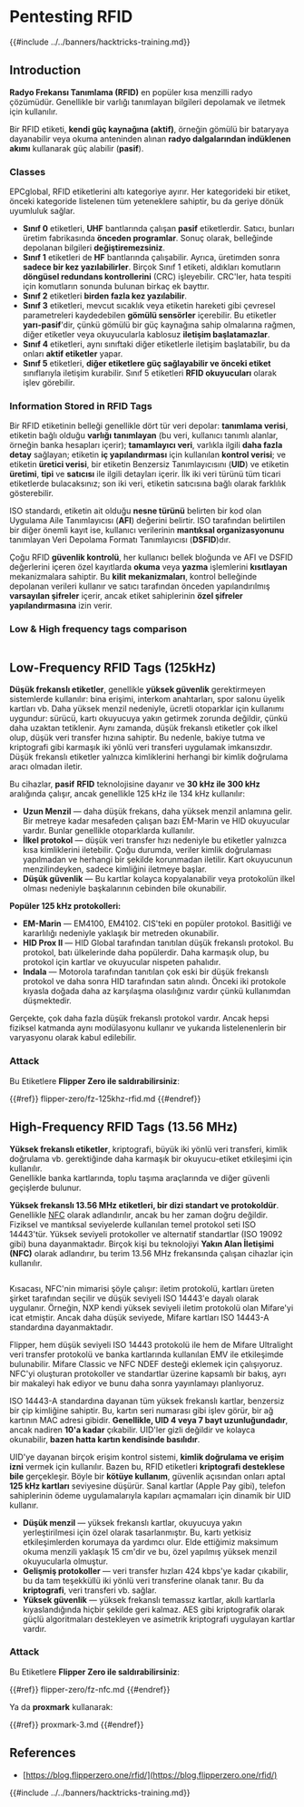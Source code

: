 # Pentesting RFID

{{#include ../../banners/hacktricks-training.md}}

## Introduction

**Radyo Frekansı Tanımlama (RFID)** en popüler kısa menzilli radyo çözümüdür. Genellikle bir varlığı tanımlayan bilgileri depolamak ve iletmek için kullanılır.

Bir RFID etiketi, **kendi güç kaynağına (aktif)**, örneğin gömülü bir bataryaya dayanabilir veya okuma anteninden alınan **radyo dalgalarından indüklenen akımı** kullanarak güç alabilir (**pasif**).

### Classes

EPCglobal, RFID etiketlerini altı kategoriye ayırır. Her kategorideki bir etiket, önceki kategoride listelenen tüm yeteneklere sahiptir, bu da geriye dönük uyumluluk sağlar.

- **Sınıf 0** etiketleri, **UHF** bantlarında çalışan **pasif** etiketlerdir. Satıcı, bunları üretim fabrikasında **önceden programlar**. Sonuç olarak, belleğinde depolanan bilgileri **değiştiremezsiniz**.
- **Sınıf 1** etiketleri de **HF** bantlarında çalışabilir. Ayrıca, üretimden sonra **sadece bir kez yazılabilirler**. Birçok Sınıf 1 etiketi, aldıkları komutların **döngüsel redundans kontrollerini** (CRC) işleyebilir. CRC'ler, hata tespiti için komutların sonunda bulunan birkaç ek bayttır.
- **Sınıf 2** etiketleri **birden fazla kez yazılabilir**.
- **Sınıf 3** etiketleri, mevcut sıcaklık veya etiketin hareketi gibi çevresel parametreleri kaydedebilen **gömülü sensörler** içerebilir. Bu etiketler **yarı-pasif**'dir, çünkü gömülü bir güç kaynağına sahip olmalarına rağmen, diğer etiketler veya okuyucularla kablosuz **iletişim başlatamazlar**.
- **Sınıf 4** etiketleri, aynı sınıftaki diğer etiketlerle iletişim başlatabilir, bu da onları **aktif etiketler** yapar.
- **Sınıf 5** etiketleri, **diğer etiketlere güç sağlayabilir ve önceki etiket** sınıflarıyla iletişim kurabilir. Sınıf 5 etiketleri **RFID okuyucuları** olarak işlev görebilir.

### Information Stored in RFID Tags

Bir RFID etiketinin belleği genellikle dört tür veri depolar: **tanımlama verisi**, etiketin bağlı olduğu **varlığı** **tanımlayan** (bu veri, kullanıcı tanımlı alanlar, örneğin banka hesapları içerir); **tamamlayıcı veri**, varlıkla ilgili **daha fazla** **detay** sağlayan; etiketin **iç yapılandırması** için kullanılan **kontrol verisi**; ve etiketin **üretici verisi**, bir etiketin Benzersiz Tanımlayıcısını (**UID**) ve etiketin **üretimi**, **tipi** ve **satıcısı** ile ilgili detayları içerir. İlk iki veri türünü tüm ticari etiketlerde bulacaksınız; son iki veri, etiketin satıcısına bağlı olarak farklılık gösterebilir.

ISO standardı, etiketin ait olduğu **nesne türünü** belirten bir kod olan Uygulama Aile Tanımlayıcısı (**AFI**) değerini belirtir. ISO tarafından belirtilen bir diğer önemli kayıt ise, kullanıcı verilerinin **mantıksal organizasyonunu** tanımlayan Veri Depolama Formatı Tanımlayıcısı (**DSFID**)dır.

Çoğu RFID **güvenlik kontrolü**, her kullanıcı bellek bloğunda ve AFI ve DSFID değerlerini içeren özel kayıtlarda **okuma** veya **yazma** işlemlerini **kısıtlayan** mekanizmalara sahiptir. Bu **kilit** **mekanizmaları**, kontrol belleğinde depolanan verileri kullanır ve satıcı tarafından önceden yapılandırılmış **varsayılan şifreler** içerir, ancak etiket sahiplerinin **özel şifreler yapılandırmasına** izin verir.

### Low & High frequency tags comparison

<figure><img src="../../images/image (983).png" alt=""><figcaption></figcaption></figure>

## Low-Frequency RFID Tags (125kHz)

**Düşük frekanslı etiketler**, genellikle **yüksek güvenlik** gerektirmeyen sistemlerde kullanılır: bina erişimi, interkom anahtarları, spor salonu üyelik kartları vb. Daha yüksek menzil nedeniyle, ücretli otoparklar için kullanımı uygundur: sürücü, kartı okuyucuya yakın getirmek zorunda değildir, çünkü daha uzaktan tetiklenir. Aynı zamanda, düşük frekanslı etiketler çok ilkel olup, düşük veri transfer hızına sahiptir. Bu nedenle, bakiye tutma ve kriptografi gibi karmaşık iki yönlü veri transferi uygulamak imkansızdır. Düşük frekanslı etiketler yalnızca kimliklerini herhangi bir kimlik doğrulama aracı olmadan iletir.

Bu cihazlar, **pasif** **RFID** teknolojisine dayanır ve **30 kHz ile 300 kHz** aralığında çalışır, ancak genellikle 125 kHz ile 134 kHz kullanılır:

- **Uzun Menzil** — daha düşük frekans, daha yüksek menzil anlamına gelir. Bir metreye kadar mesafeden çalışan bazı EM-Marin ve HID okuyucular vardır. Bunlar genellikle otoparklarda kullanılır.
- **İlkel protokol** — düşük veri transfer hızı nedeniyle bu etiketler yalnızca kısa kimliklerini iletebilir. Çoğu durumda, veriler kimlik doğrulaması yapılmadan ve herhangi bir şekilde korunmadan iletilir. Kart okuyucunun menzilindeyken, sadece kimliğini iletmeye başlar.
- **Düşük güvenlik** — Bu kartlar kolayca kopyalanabilir veya protokolün ilkel olması nedeniyle başkalarının cebinden bile okunabilir.

**Popüler 125 kHz protokolleri:**

- **EM-Marin** — EM4100, EM4102. CIS'teki en popüler protokol. Basitliği ve kararlılığı nedeniyle yaklaşık bir metreden okunabilir.
- **HID Prox II** — HID Global tarafından tanıtılan düşük frekanslı protokol. Bu protokol, batı ülkelerinde daha popülerdir. Daha karmaşık olup, bu protokol için kartlar ve okuyucular nispeten pahalıdır.
- **Indala** — Motorola tarafından tanıtılan çok eski bir düşük frekanslı protokol ve daha sonra HID tarafından satın alındı. Önceki iki protokole kıyasla doğada daha az karşılaşma olasılığınız vardır çünkü kullanımdan düşmektedir.

Gerçekte, çok daha fazla düşük frekanslı protokol vardır. Ancak hepsi fiziksel katmanda aynı modülasyonu kullanır ve yukarıda listelenenlerin bir varyasyonu olarak kabul edilebilir.

### Attack

Bu Etiketlere **Flipper Zero ile saldırabilirsiniz**:

{{#ref}}
flipper-zero/fz-125khz-rfid.md
{{#endref}}

## High-Frequency RFID Tags (13.56 MHz)

**Yüksek frekanslı etiketler**, kriptografi, büyük iki yönlü veri transferi, kimlik doğrulama vb. gerektiğinde daha karmaşık bir okuyucu-etiket etkileşimi için kullanılır.\
Genellikle banka kartlarında, toplu taşıma araçlarında ve diğer güvenli geçişlerde bulunur.

**Yüksek frekanslı 13.56 MHz etiketleri, bir dizi standart ve protokoldür**. Genellikle [NFC](https://nfc-forum.org/what-is-nfc/about-the-technology/) olarak adlandırılır, ancak bu her zaman doğru değildir. Fiziksel ve mantıksal seviyelerde kullanılan temel protokol seti ISO 14443'tür. Yüksek seviyeli protokoller ve alternatif standartlar (ISO 19092 gibi) buna dayanmaktadır. Birçok kişi bu teknolojiyi **Yakın Alan İletişimi (NFC)** olarak adlandırır, bu terim 13.56 MHz frekansında çalışan cihazlar için kullanılır.

<figure><img src="../../images/image (930).png" alt=""><figcaption></figcaption></figure>

Kısacası, NFC'nin mimarisi şöyle çalışır: iletim protokolü, kartları üreten şirket tarafından seçilir ve düşük seviyeli ISO 14443'e dayalı olarak uygulanır. Örneğin, NXP kendi yüksek seviyeli iletim protokolü olan Mifare'yi icat etmiştir. Ancak daha düşük seviyede, Mifare kartları ISO 14443-A standardına dayanmaktadır.

Flipper, hem düşük seviyeli ISO 14443 protokolü ile hem de Mifare Ultralight veri transfer protokolü ve banka kartlarında kullanılan EMV ile etkileşimde bulunabilir. Mifare Classic ve NFC NDEF desteği eklemek için çalışıyoruz. NFC'yi oluşturan protokoller ve standartlar üzerine kapsamlı bir bakış, ayrı bir makaleyi hak ediyor ve bunu daha sonra yayınlamayı planlıyoruz.

ISO 14443-A standardına dayanan tüm yüksek frekanslı kartlar, benzersiz bir çip kimliğine sahiptir. Bu, kartın seri numarası gibi işlev görür, bir ağ kartının MAC adresi gibidir. **Genellikle, UID 4 veya 7 bayt uzunluğundadır**, ancak nadiren **10'a kadar** çıkabilir. UID'ler gizli değildir ve kolayca okunabilir, **bazen hatta kartın kendisinde basılıdır**.

UID'ye dayanan birçok erişim kontrol sistemi, **kimlik doğrulama ve erişim izni** vermek için kullanılır. Bazen bu, RFID etiketleri **kriptografi desteklese bile** gerçekleşir. Böyle bir **kötüye kullanım**, güvenlik açısından onları aptal **125 kHz kartları** seviyesine düşürür. Sanal kartlar (Apple Pay gibi), telefon sahiplerinin ödeme uygulamalarıyla kapıları açmamaları için dinamik bir UID kullanır.

- **Düşük menzil** — yüksek frekanslı kartlar, okuyucuya yakın yerleştirilmesi için özel olarak tasarlanmıştır. Bu, kartı yetkisiz etkileşimlerden korumaya da yardımcı olur. Elde ettiğimiz maksimum okuma menzili yaklaşık 15 cm'dir ve bu, özel yapılmış yüksek menzil okuyucularla olmuştur.
- **Gelişmiş protokoller** — veri transfer hızları 424 kbps'ye kadar çıkabilir, bu da tam teşekküllü iki yönlü veri transferine olanak tanır. Bu da **kriptografi**, veri transferi vb. sağlar.
- **Yüksek güvenlik** — yüksek frekanslı temassız kartlar, akıllı kartlarla kıyaslandığında hiçbir şekilde geri kalmaz. AES gibi kriptografik olarak güçlü algoritmaları destekleyen ve asimetrik kriptografi uygulayan kartlar vardır.

### Attack

Bu Etiketlere **Flipper Zero ile saldırabilirsiniz**:

{{#ref}}
flipper-zero/fz-nfc.md
{{#endref}}

Ya da **proxmark** kullanarak:

{{#ref}}
proxmark-3.md
{{#endref}}

## References

- [https://blog.flipperzero.one/rfid/](https://blog.flipperzero.one/rfid/)

{{#include ../../banners/hacktricks-training.md}}
